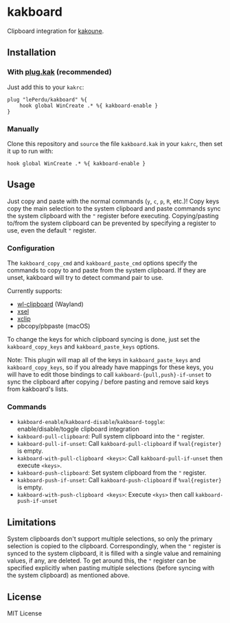 # kakboard

Clipboard integration for [kakoune](https://kakoune.org).


## Installation

### With [plug.kak](https://github.com/andreyorst/plug.kak) (recommended)

Just add this to your `kakrc`:
```
plug "lePerdu/kakboard" %{
    hook global WinCreate .* %{ kakboard-enable }
}
```

### Manually

Clone this repository and `source` the file `kakboard.kak` in your `kakrc`, then
set it up to run with:
```
hook global WinCreate .* %{ kakboard-enable }
```


## Usage

Just copy and paste with the normal commands (`y`, `c`, `p`, `R`, etc.)! Copy
keys copy the main selection to the system clipboard and paste commands sync the
system clipboard with the `"` register before executing. Copying/pasting to/from
the system clipboard can be prevented by specifying a register to use, even the
default `"` register.

### Configuration

The `kakboard_copy_cmd` and `kakboard_paste_cmd` options specify the commands to
copy to and paste from the system clipboard. If they are unset, kakboard will
try to detect command pair to use.

Currently supports:

- [wl-clipboard](https://github.com/bugaevc/wl-clipboard) (Wayland)
- [xsel](http://www.kfish.org/software/xsel/)
- [xclip](https://github.com/astrand/xclip)
- pbcopy/pbpaste (macOS)

To change the keys for which clipboard syncing is done, just set the
`kakboard_copy_keys` and `kakboard_paste_keys` options.

Note: This plugin will map all of the keys in `kakboard_paste_keys` and
`kakboard_copy_keys`, so if you already have mappings for these keys, you will
have to edit those bindings to call `kakboard-{pull,push}-if-unset` to sync the
clipboard after copying / before pasting and remove said keys from kakboard's
lists.

### Commands

- `kakboard-enable`/`kakboard-disable`/`kakboard-toggle`: enable/disable/toggle
  clipboard integration
- `kakboard-pull-clipboard`: Pull system clipboard into the `"` register.
- `kakboard-pull-if-unset`: Call `kakboard-pull-clipboard` if
  `%val{register}` is empty.
- `kakboard-with-pull-clipboard <keys>`: Call `kakboard-pull-if-unset` then
  execute `<keys>`.
- `kakboard-push-clipboard`: Set system clipboard from the `"` register.
- `kakboard-push-if-unset`: Call `kakboard-push-clipboard` if
  `%val{register}` is empty.
- `kakboard-with-push-clipboard <keys>`: Execute `<kys>` then call
  `kakboard-push-if-unset`


## Limitations

System clipboards don't support multiple selections, so only the primary
selection is copied to the clipboard. Correspondingly, when the `"` register is
synced to the system clipboard, it is filled with a single value and remaining
values, if any, are deleted. To get around this, the `"` register can be
specified explicitly when pasting multiple selections (before syncing with the
system clipboard) as mentioned above.


## License

MIT License
